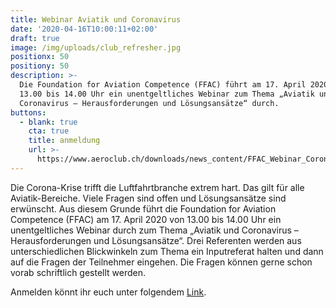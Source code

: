 ```yaml
---
title: Webinar Aviatik und Coronavirus
date: '2020-04-16T10:00:11+02:00'
draft: true
image: /img/uploads/club_refresher.jpg
positionx: 50
positiony: 50
description: >-
  Die Foundation for Aviation Competence (FFAC) führt am 17. April 2020 von
  13.00 bis 14.00 Uhr ein unentgeltliches Webinar zum Thema „Aviatik und
  Coronavirus – Herausforderungen und Lösungsansätze“ durch.
buttons:
  - blank: true
    cta: true
    title: anmeldung
    url: >-
      https://www.aeroclub.ch/downloads/news_content/FFAC_Webinar_Coronavirus_Ausschreibung.pdf
---
```

Die Corona-Krise trifft die Luftfahrtbranche extrem hart. Das gilt für alle Aviatik-Bereiche. Viele Fragen sind offen und Lösungsansätze sind erwünscht. Aus diesem Grunde führt die Foundation for Aviation Competence (FFAC) am 17. April 2020 von 13.00 bis 14.00 Uhr ein unentgeltliches Webinar durch zum Thema „Aviatik und Coronavirus – Herausforderungen und Lösungsansätze“. Drei Referenten werden aus unterschiedlichen Blickwinkeln zum Thema ein Inputreferat halten und dann auf die Fragen der Teilnehmer eingehen. Die Fragen können gerne schon vorab schriftlich gestellt werden.

Anmelden könnt ihr euch unter folgendem [Link](https://www.aeroclub.ch/downloads/news_content/FFAC_Webinar_Coronavirus_Ausschreibung.pdf).
